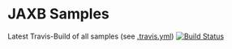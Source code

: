 # JAXB Samples

Latest Travis-Build of all samples (see [.travis.yml](../.travis.yml)) [![Build Status](https://travis-ci.org/masooh/samples.svg?branch=master)](https://travis-ci.org/masooh/samples)

